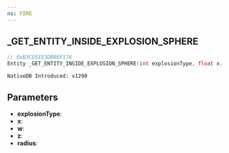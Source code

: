 ```yaml
---
ns: FIRE
---
```

## _GET_ENTITY_INSIDE_EXPLOSION_SPHERE

```c
// 0xB3CD51E3DB86F176
Entity _GET_ENTITY_INSIDE_EXPLOSION_SPHERE(int explosionType, float x, float y, float z, float radius);
```

```
NativeDB Introduced: v1290
```

## Parameters
* **explosionType**:
* **x**:
* **w**:
* **z**:
* **radius**:
